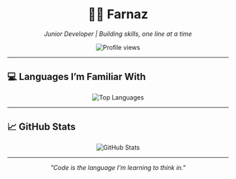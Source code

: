 <h1 align="center">👩‍💻 Farnaz</h1>
<p align="center"><i>Junior Developer | Building skills, one line at a time</i></p>

<p align="center">
  <img src="https://komarev.com/ghpvc/?username=farnaztr&label=Profile%20views&color=27ae60&style=flat" alt="Profile views" />
</p>

---

## 💻 Languages I’m Familiar With

<p align="center">
  <img src="https://github-readme-stats.vercel.app/api/top-langs/?username=farnaztr&layout=compact&langs_count=6&theme=tokyonight" alt="Top Languages" />
</p>

---

## 📈 GitHub Stats

<p align="center">
  <img src="https://github-readme-stats.vercel.app/api?username=farnaztr&show_icons=true&count_private=true&theme=tokyonight" alt="GitHub Stats" />
</p>

---

<p align="center">
  <i>"Code is the language I’m learning to think in."</i>
</p>
